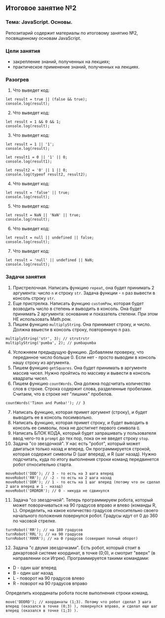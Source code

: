 ## Итоговое занятие №2

### Тема: JavaScript. Основы.
Репозитарий содержит материалы по итоговому занятию №2, посвященному основам JavaScript.

### Цели занятия
- закрепление знаний, полученных на лекциях;
- практическое применение знаний, полученных на лекциях.

### Разогрев
1. Что выведет код:
```
let result = true || (false && true);
console.log(result);
```
2. Что выведет код:
```
let result = 1 && 0 && 1;
console.log(result);
```

3. Что выведет код:
```
let result = 1 || '1';
console.log(result);

let result1 = 0 || '1' || 0;
console.log(result1);

let result2 = '0' || 1 || 0;
console.log(typeof result2, result2);
```

4. Что выведет код:
```
let result = 'false' || true;
console.log(result);
```

5. Что выведет код:
```
let result = NaN || 'NaN' || true;
console.log(result);
```

6. Что выведет код:
```
let result = null || undefined || false;
console.log(result);
```

7. Что выведет код:
```
let result = 'null' || undefined || NaN;
console.log(result);
```

### Задачи занятия

1. Пристрелочная. Написать функцию `repeat`, она будет принимать 2 аргумента: число `n` и строку `str`. Задача функции - `n` раз вывести в консоль строку `str`.
2. Еще пристрелка. Написать функцию `customPow`, которая будет возводить число в степень и выводить в консоль. Она будет принимать 2 аргумента: основание и показатель степени. При этом НЕ использовать Math.pow.
3. Пишем функцию `multiplyString`. Она принимает строку, и число. Должна ввыести в консоль строку, повторенную n раз.
```
multiplyString('str', 3); // strstrstr
multiplyString('pumba', 2); // pumbapumba
```

4. Усложняем предыдущую функцию. Добавляем проверку, что переданное число больше 0. Если нет - просто выводим в консоль нашу строку из аргумента.
5. Пишем функцию `getSquares`. Она будет принимать в аргументе массив чисел. Нужно пройтись по массиву и вывести в консоль квадраты чисел.
6. Пишем функцию `countWords`. Она должна подсчитать количество слов в строке. Строка содержит слова, разделенные пробелами. Считаем, что в строке нет "лишних" пробелов.
```
countWords('Timon and Pumba!'); // 3
```

7. Написать функцию, которая примет аргумент (строку), и будет выводить ее в консоль посимвольно.
8. Написать функцию, которая примет строку, и будет выводить в консоль ее символы, пока не достигнет первого символа `Q`.
9. Написать БЛОК КОДА, который будет запрашивать у пользователя ввод чего-то в `prompt` до тех пор, пока он не введет строку `stop`.
10. Задача "со звездочкой". У нас есть "робот", который может двигаться только назад и вперед. Он программируется строкой, которая содержит символы D (шаг вперед), и R (шаг назад). Нужно подсчитать, куда по итогу выполнения строки команд передвинется робот относительно старта.
```
moveRobot('DDD'); // 3 - то есть на 3 шага вперед
moveRobot('RR'); // -2 - то есть на 2 шага назад
moveRobot('DDR'); // 1 - то есть на 1 шаг вперед (потому что он сделал 2 шага вперед и 1 - назад)
moveRobot('DRDRDR'); // 0 - никуда не сдвинулся
```

11. Задача "со звездочкой". Теперь программируем робота, который может поворачиваться на 90 градусов вправо и влево (команды R, L). Определить, на какое количество градусов относительно своего начального положения повернулся робот. Градусы идут от 0 до 360 по часовой стрелке.
```
turnRobot('RR'); // на 180 градусов
turnRobot('RRL'); // на 90 градусов
turnRobot('RRRR'); // на 0 градусов (совершил полный оборот)
```

12. Задача "с двумя звездочками". Есть робот, который стоит в декартовой системе координат, в точке (0;0), и смотрит "вверх" (в направлении оси Игрек). Программируется такими командами:
 - D - один шаг вперед
 - B - один шаг назад
 - L - поворот на 90 градусов влево
 - R - поворот на 90 градусов вправо

Определить координаты робота после выполнения строки команд.
```
move('DDDRD'); // координаты (1;3). Потому что робот сделал 3 шага вперед (оказался в точке (0;3) ), повернулся вправо, и сделал еще шаг вперед (оказался в точке (1;3) ).
```
